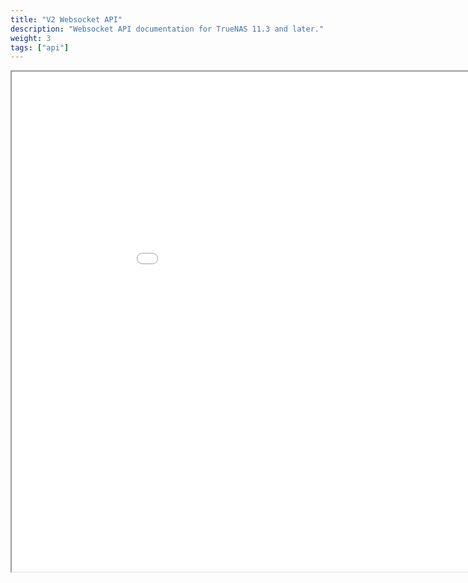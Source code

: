 ```yaml
---
title: "V2 Websocket API"
description: "Websocket API documentation for TrueNAS 11.3 and later."
weight: 3
tags: ["api"]
---
```


<iframe id="inlineFrameExample"
    title="Inline Frame Example"
    width="1000"
    height="800"
    src="../websocket_api.html">
</iframe>

